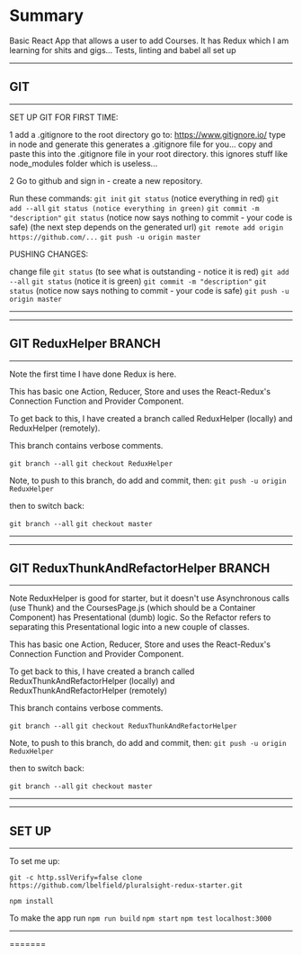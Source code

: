# Summary

Basic React App that allows a user to add Courses. 
It has Redux which I am learning for shits and gigs... 
Tests, linting and babel all set up



******************************************************************************************************************************        
## GIT
******************************************************************************************************************************

SET UP GIT FOR FIRST TIME:

1 add a .gitignore to the root directory
    go to: https://www.gitignore.io/
    type in node and generate
    this generates a .gitignore file for you...
    copy and paste this into the .gitignore file in your root directory.
    this ignores stuff like node_modules folder which is useless...


2 Go to github and sign in - create a new repository.

Run these commands:
    `git init`
    `git status` (notice everything in red)
    `git add --all`
    `git status (notice everything in green)`
    `git commit -m "description"`
    `git status` (notice now says nothing to commit - your code is safe)
    (the next step depends on the generated url)
    `git remote add origin https://github.com/...`
    `git push -u origin master`


PUSHING CHANGES:

change file
`git status` (to see what is outstanding - notice it is red)
`git add --all`
`git status` (notice it is green)
`git commit -m "description"`
`git status` (notice now says nothing to commit - your code is safe)
`git push -u origin master`

******************************************************************************************************************************

******************************************************************************************************************************        
## GIT ReduxHelper BRANCH
******************************************************************************************************************************

Note the first time I have done Redux is here. 

This has basic one Action, Reducer, Store and uses the React-Redux's Connection Function and Provider Component.

To get back to this, I have created a branch called ReduxHelper (locally) and ReduxHelper (remotely).

This branch contains verbose comments.

`git branch --all`
`git checkout ReduxHelper`

Note, to push to this branch, do add and commit, then:
`git push -u origin ReduxHelper`

then to switch back:

`git branch --all`
`git checkout master`

******************************************************************************************************************************

******************************************************************************************************************************        
## GIT ReduxThunkAndRefactorHelper BRANCH
******************************************************************************************************************************

Note ReduxHelper is good for starter, but it doesn't use Asynchronous calls (use Thunk) and the CoursesPage.js (which should be a Container Component) has Presentational (dumb) logic. So the Refactor refers to separating this Presentational logic into a new couple of classes. 

This has basic one Action, Reducer, Store and uses the React-Redux's Connection Function and Provider Component.

To get back to this, I have created a branch called ReduxThunkAndRefactorHelper (locally) and ReduxThunkAndRefactorHelper (remotely)

This branch contains verbose comments.

`git branch --all`
`git checkout ReduxThunkAndRefactorHelper`

Note, to push to this branch, do add and commit, then:
`git push -u origin ReduxHelper`

then to switch back:

`git branch --all`
`git checkout master`

******************************************************************************************************************************



******************************************************************************************************************************
## SET UP
******************************************************************************************************************************

To set me up:

`git -c http.sslVerify=false clone https://github.com/lbelfield/pluralsight-redux-starter.git`

`npm install`


To make the app run
    `npm run build`
    `npm start`
    `npm test`
    `localhost:3000`

******************************************************************************************************************************
=======
